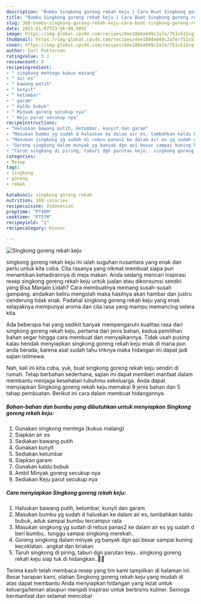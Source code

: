 ```yaml
---
description: "Bumbu Singkong goreng rekah keju | Cara Buat Singkong goreng rekah keju Yang Enak Banget"
title: "Bumbu Singkong goreng rekah keju | Cara Buat Singkong goreng rekah keju Yang Enak Banget"
slug: 389-bumbu-singkong-goreng-rekah-keju-cara-buat-singkong-goreng-rekah-keju-yang-enak-banget
date: 2021-01-07T23:56:08.509Z
image: https://img-global.cpcdn.com/recipes/dee1884a849c2a7e/751x532cq70/singkong-goreng-rekah-keju-foto-resep-utama.jpg
thumbnail: https://img-global.cpcdn.com/recipes/dee1884a849c2a7e/751x532cq70/singkong-goreng-rekah-keju-foto-resep-utama.jpg
cover: https://img-global.cpcdn.com/recipes/dee1884a849c2a7e/751x532cq70/singkong-goreng-rekah-keju-foto-resep-utama.jpg
author: Carl Patterson
ratingvalue: 3.3
reviewcount: 8
recipeingredient:
- " singkong mentega kukus matang"
- " air es"
- " bawang putih"
- " kunyit"
- " ketumbar"
- " garam"
- " kaldu bubuk"
- " Minyak goreng secukup nya"
- " Keju parut secukup nya"
recipeinstructions:
- "Haluskan bawang putih, ketumbar, kunyit dan garam"
- "Masukan bumbu yg sudah d haluskan ke dalam air es, tambahkan kaldu bubuk, aduk sampai bumbu tercampur rata"
- "Masukan singkong yg sudah di rebus panas2 ke dalam air es yg sudah d beri bumbu.. tunggu sampai singkong merekah.."
- "Goreng singkong dalam minyak yg banyak dgn api besar sampai kuning kecoklatan.. angkat dan tiriskan"
- "Taruh singkong di piring, taburi dgn parutan keju.. singkong goreng rekah keju siap tuk di hidangkan..🤗😋"
categories:
- Resep
tags:
- singkong
- goreng
- rekah

katakunci: singkong goreng rekah 
nutrition: 169 calories
recipecuisine: Indonesian
preptime: "PT40M"
cooktime: "PT57M"
recipeyield: "1"
recipecategory: Dinner

---
```



![Singkong goreng rekah keju](https://img-global.cpcdn.com/recipes/dee1884a849c2a7e/751x532cq70/singkong-goreng-rekah-keju-foto-resep-utama.jpg)


singkong goreng rekah keju ini ialah suguhan nusantara yang enak dan perlu untuk kita coba. Cita rasanya yang nikmat membuat siapa pun menantikan kehadirannya di meja makan.
Anda sedang mencari inspirasi resep singkong goreng rekah keju untuk jualan atau dikonsumsi sendiri yang Bisa Manjain Lidah? Cara membuatnya memang susah-susah gampang. andaikan keliru mengolah maka hasilnya akan hambar dan justru cenderung tidak enak. Padahal singkong goreng rekah keju yang enak selayaknya mempunyai aroma dan cita rasa yang mampu memancing selera kita.



Ada beberapa hal yang sedikit banyak mempengaruhi kualitas rasa dari singkong goreng rekah keju, pertama dari jenis bahan, kedua pemilihan bahan segar hingga cara membuat dan menyajikannya. Tidak usah pusing kalau hendak menyiapkan singkong goreng rekah keju enak di mana pun anda berada, karena asal sudah tahu triknya maka hidangan ini dapat jadi sajian istimewa.


Nah, kali ini kita coba, yuk, buat singkong goreng rekah keju sendiri di rumah. Tetap berbahan sederhana, sajian ini dapat memberi manfaat dalam membantu menjaga kesehatan tubuhmu sekeluarga. Anda dapat menyiapkan Singkong goreng rekah keju memakai 9 jenis bahan dan 5 tahap pembuatan. Berikut ini cara dalam membuat hidangannya.

<!--inarticleads1-->

##### Bahan-bahan dan bumbu yang dibutuhkan untuk menyiapkan Singkong goreng rekah keju:

1. Gunakan  singkong mentega (kukus matang)
1. Siapkan  air es
1. Sediakan  bawang putih
1. Gunakan  kunyit
1. Sediakan  ketumbar
1. Siapkan  garam
1. Gunakan  kaldu bubuk
1. Ambil  Minyak goreng secukup nya
1. Sediakan  Keju parut secukup nya




<!--inarticleads2-->

##### Cara menyiapkan Singkong goreng rekah keju:

1. Haluskan bawang putih, ketumbar, kunyit dan garam
1. Masukan bumbu yg sudah d haluskan ke dalam air es, tambahkan kaldu bubuk, aduk sampai bumbu tercampur rata
1. Masukan singkong yg sudah di rebus panas2 ke dalam air es yg sudah d beri bumbu.. tunggu sampai singkong merekah..
1. Goreng singkong dalam minyak yg banyak dgn api besar sampai kuning kecoklatan.. angkat dan tiriskan
1. Taruh singkong di piring, taburi dgn parutan keju.. singkong goreng rekah keju siap tuk di hidangkan..🤗😋




Terima kasih telah membaca resep yang tim kami tampilkan di halaman ini. Besar harapan kami, olahan Singkong goreng rekah keju yang mudah di atas dapat membantu Anda menyiapkan hidangan yang lezat untuk keluarga/teman ataupun menjadi inspirasi untuk berbisnis kuliner. Semoga bermanfaat dan selamat mencoba!
